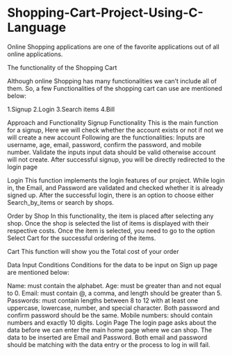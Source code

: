 # Shopping-Cart-Project-Using-C-Language

Online Shopping applications are one of the favorite applications out of all online applications.

The functionality of the Shopping Cart

Although online Shopping has many functionalities we can’t include all of them. So, a few Functionalities of the shopping cart can use are mentioned below:

1.Signup
2.Login
3.Search items
4.Bill

Approach and Functionality
Signup Functionality
This is the main function for a signup, Here we will check whether the account exists or not if not we will create a new account Following are the functionalities: Inputs are username, age, email, password, confirm the password, and mobile number.
Validate the inputs input data should be valid otherwise account will not create. After successful signup, you will be directly redirected to the login page

Login 
This function implements the login features of our project. While login in, the Email, and Password are validated and checked whether it is already signed up. After the successful login, there is an option to choose either Search_by_items or search by shops.

Order by Shop
In this functionality, the item is placed after selecting any shop. Once the shop is selected the list of items is displayed with their respective costs. Once the item is selected, you need to go to the option Select Cart for the successful ordering of the items.

Cart
This function will show you the Total cost of your order

Data Input Conditions
Conditions for the data to be input on Sign up page are mentioned below:

Name: must contain the alphabet.
Age: must be greater than and not equal to 0.
Email: must contain @, a comma, and length should be greater than 5.
Passwords: must contain lengths between 8 to 12 with at least one uppercase, lowercase, number, and special character. Both password and confirm password should be the same.
Mobile numbers: should contain numbers and exactly 10 digits.
Login Page
The login page asks about the data before we can enter the main home page where we can shop. The data to be inserted are Email and Password. Both email and password should be matching with the data entry or the process to log in will fail.
